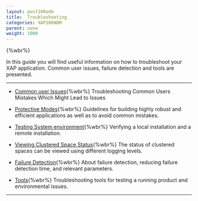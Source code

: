 ```yaml
---
layout: post100adm
title:  Troubleshooting
categories: XAP100ADM
parent: none
weight: 1000
---
```


{%wbr%}

In this guide you will find useful information on how to troubleshoot your XAP application. Common user issues, failure detection and tools are presented.

<hr/>


- [Common user Issues](./troubleshooting-common-user-issues.html){%wbr%}
Troubleshooting Common Users Mistakes Which Might Lead to Issues

- [Protective Modes](./troubleshooting-protective-modes.html){%wbr%}
Guidelines for building highly  robust and efficient applications as well as to avoid common mistakes.

- [Testing System environment](./troubleshooting-testing-system-environment.html){%wbr%}
Verifying a local installation and a remote installation.

- [Viewing Clustered Space Status](./troubleshooting-viewing-clustered-space-status.html){%wbr%}
The status of clustered spaces can be viewed using different logging levels.

- [Failure Detection](./troubleshooting-failure-detection.html){%wbr%}
About failure detection, reducing failure detection time, and relevant parameters.

- [Tools](./troubleshooting-tools.html){%wbr%}
Troubleshooting tools for testing a running product and environmental issues.

<hr/>